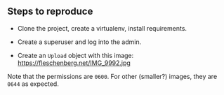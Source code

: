 Steps to reproduce
------------------

* Clone the project, create a virtualenv, install requirements.

* Create a superuser and log into the admin.

* Create an `Upload` object with this image: https://fleschenberg.net/IMG_9992.jpg

Note that the permissions are `0600`. For other (smaller?) images, they are
`0644` as expected.
